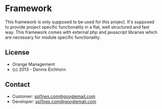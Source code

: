 # Framework #

This framework is only supposed to be used for this project.
It's supposed to provide project specific functionality in a flat, well structured and fast way.
This framework comes with external php and javascript libraries which are necessary for module specific functionality.

## License ##

* Orange Management
* (c) 2013 - Dennis Eichhorn

## Contact ##

* Customer: spl1nes.com@googlemail.com
* Developer: spl1nes.com@googlemail.com